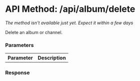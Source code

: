 # API Method: /api/album/delete

_The method isn't available just yet. Expect it within a few days_

Delete an album or channel.


### Parameters

<table class="pretty">
  <tr><th>Parameter</th><th>Description</th></tr>
</table>


### Response

